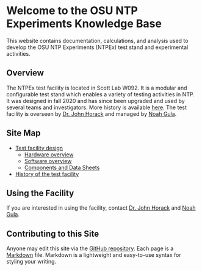 # Welcome to the OSU NTP Experiments Knowledge Base
This website contains documentation, calculations, and analysis used to develop the OSU NTP Experiments (NTPEx) test stand and experimental activities.

## Overview
The NTPEx test facility is located in Scott Lab W092. It is a modular and configurable test stand which enables a variety of testing activities in NTP. It was designed in fall 2020 and has since been upgraded and used by several teams and investigators. More history is available [here](administration/history.md). The test facility is overseen by [Dr. John Horack](https://engineering.osu.edu/people/horack.1) and managed by [Noah Gula](https://www.linkedin.com/in/noahgula/).

## Site Map
- [Test facility design](design/design.md)
  - [Hardware overview](design/hardware.md)
  - [Software overview](design/software.md)
  - [Components and Data Sheets](design/datasheets.md)
- [History of the test facility](administration/history.md)

## Using the Facility
If you are interested in using the facility, contact [Dr. John Horack](mailto:gula.8@osu.edu) and [Noah Gula](mailto:gula.8@osu.edu).

## Contributing to this Site
Anyone may edit this site via the [GitHub repository](https://www.github.com/gulanr/ntp-doc). Each page is a [Markdown](https://guides.github.com/features/mastering-markdown/) file. Markdown is a lightweight and easy-to-use syntax for styling your writing.